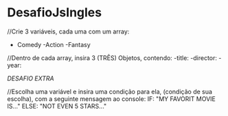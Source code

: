 # DesafioJsIngles

//Crie 3 variáveis, cada uma com um array:
- Comedy
-Action
-Fantasy 

//Dentro de cada array, insira 3 (TRÊS) Objetos, contendo:
-title:
-director:
-year: 

*DESAFIO EXTRA* 

//Escolha uma variável e insira uma condição para ela, (condição de sua escolha), com a seguinte mensagem ao console: 
IF: "MY FAVORIT MOVIE IS..."
ELSE: "NOT EVEN 5 STARS..." 
